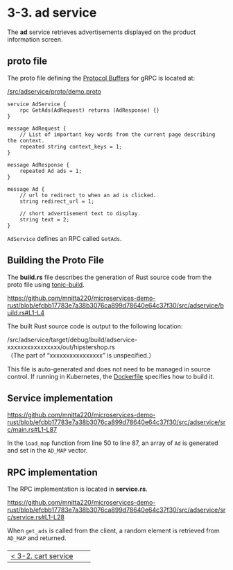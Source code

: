 # 3-3. ad service

The **ad** service retrieves advertisements displayed on the product information screen.

## proto file

The proto file defining the [Protocol Buffers](https://protobuf.dev/) for gRPC is located at:

[/src/adservice/proto/demo.proto](/src/adservice/proto/demo.proto)

```
service AdService {
    rpc GetAds(AdRequest) returns (AdResponse) {}
}

message AdRequest {
    // List of important key words from the current page describing the context.
    repeated string context_keys = 1;
}

message AdResponse {
    repeated Ad ads = 1;
}

message Ad {
    // url to redirect to when an ad is clicked.
    string redirect_url = 1;

    // short advertisement text to display.
    string text = 2;
}
```

`AdService` defines an RPC called `GetAds`.

## Building the Proto File

The **build.rs** file describes the generation of Rust source code from the proto file using [tonic-build](https://github.com/hyperium/tonic/tree/master/tonic-build).

https://github.com/mnitta220/microservices-demo-rust/blob/efcbb17783e7a38b3076ca899d78640e64c37f30/src/adservice/build.rs#L1-L4

The built Rust source code is output to the following location:

/src/adservice/target/debug/build/adservice-xxxxxxxxxxxxxxxx/out/hipstershop.rs  
（The part of “xxxxxxxxxxxxxxxx” is unspecified.）

This file is auto-generated and does not need to be managed in source control. If running in Kubernetes, the [Dockerfile](/src/adservice/Dockerfile) specifies how to build it.

## Service implementation

https://github.com/mnitta220/microservices-demo-rust/blob/efcbb17783e7a38b3076ca899d78640e64c37f30/src/adservice/src/main.rs#L1-L87

In the `load_map` function from line 50 to line 87, an array of `Ad` is generated and set in the `AD_MAP` vector.

## RPC implementation

The RPC implementation is located in **service.rs**.

https://github.com/mnitta220/microservices-demo-rust/blob/efcbb17783e7a38b3076ca899d78640e64c37f30/src/adservice/src/service.rs#L1-L28

When `get_ads` is called from the client, a random element is retrieved from `AD_MAP` and returned.

<table style="width: 90%; margin-top: 20px;">
<tr>
<td style="text-align: left"><a href="./3-2.cart.md">&lt;&nbsp;3-2. cart service</a></td>
<td></td>
<td style="text-align: right"></td>
</tr>
</table>
